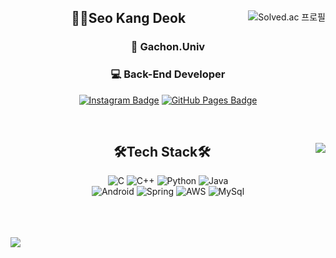 <div align="center">
<img align="right"src="http://mazassumnida.wtf/api/v2/generate_badge?boj=rkdejr2321" alt="Solved.ac 프로필">
  
  <h2> 🙋‍♂️Seo Kang Deok</h2>
  
  <h3>🏫 Gachon.Univ</h3>
  <h3>💻 Back-End Developer</h3>
  
  [![Instagram Badge](https://img.shields.io/badge/-Instagram-E4405F?style=for-the-badge&logo=Instagram&logoColor=white)](https://www.instagram.com/river_duck_/)
  [![GitHub Pages Badge](https://img.shields.io/badge/-GitHub_Blog-181717?style=for-the-badge&logo=github&logoColor=white)](https://rkdejr2321.github.io/)


  <br>
 
</div>

<div align="center">
<img align="right" src="https://github-readme-stats.vercel.app/api/top-langs/?username=rkdejr2321&theme=dracula&exclude_repo=Computer-Science-Engineering&layout=compact&langs_count=10"/>
  
  <h2> 🛠Tech Stack🛠</h2>

  ![C](https://img.shields.io/badge/C-A8B9CC?style=for-the-badge&logo=c%2B%2B&logoColor=white)
  ![C++](https://img.shields.io/badge/C++-00599C?style=for-the-badge&logo=c%2B%2B&logoColor=white)
  ![Python](https://img.shields.io/badge/Python-3776AB?style=for-the-badge&logo=python&logoColor=white)
  ![Java](https://img.shields.io/badge/Java-007396?style=for-the-badge&logo=java&logoColor=white)  
  ![Android](https://img.shields.io/badge/Android-3DDC84?style=for-the-badge&logo=Android&logoColor=white)
  ![Spring](https://img.shields.io/badge/Spring-6DB33F?style=for-the-badge&logo=Spring&logoColor=white)
  ![AWS](https://img.shields.io/badge/aws-333664?style=for-the-badge&logo=amazon-aws&logoColor=white)
  ![MySql](https://img.shields.io/badge/Mysql-E6B91E?style=for-the-badge&logo=MySql&logoColor=white)


  <br>
 
</div>

<br>
<br>
<div align="center">
  <img align="left" src="https://github-readme-stats.vercel.app/api?username=rkdejr2321&show_icons=true&theme=tokyonight"/>
  
</div>




